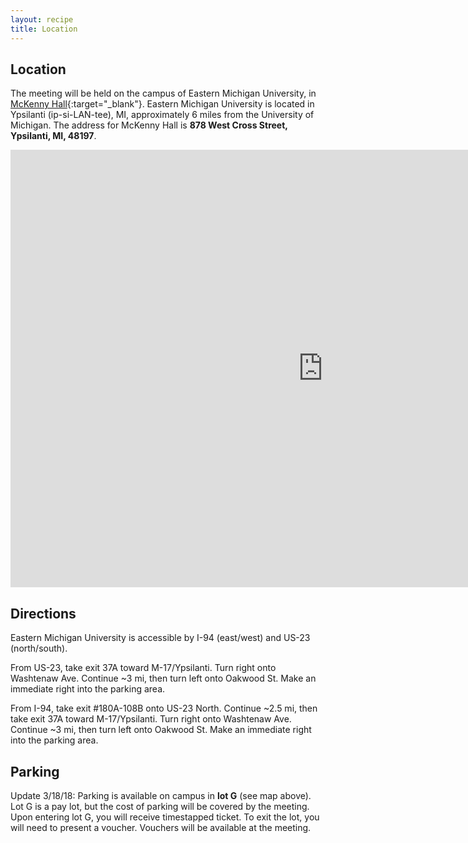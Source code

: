 ```yaml
---
layout: recipe
title: Location
---
```


## Location

The meeting will be held on the campus of Eastern Michigan University, in [McKenny Hall](https://www.google.com/maps/search/McKenny+Hall,+Eastern+Michigan+University/){:target="_blank"}. Eastern Michigan University is located in Ypsilanti (ip-si-LAN-tee), MI, approximately 6 miles from the University of Michigan. The address for McKenny Hall is **878 West Cross Street, Ypsilanti, MI, 48197**.

<iframe class="scribd_iframe_embed" title="2017 Campus Map Croppedv2" src="https://www.scribd.com/embeds/365572244/content?start_page=1&view_mode=scroll&access_key=key-znli9wmMnVmT5MqpNo6Y&show_recommendations=true" data-auto-height="false" data-aspect-ratio="1.536626916524702" scrolling="no" id="doc_25142" width="1000" height="700" frameborder="0"></iframe>

## Directions

Eastern Michigan University is accessible by I-94 (east/west) and US-23 (north/south). 

From US-23, take exit 37A toward M-17/Ypsilanti. Turn right onto Washtenaw Ave. Continue ~3 mi, then turn left onto Oakwood St. Make an immediate right into the parking area.

From I-94, take exit #180A-108B onto US-23 North. Continue ~2.5 mi, then take exit 37A toward M-17/Ypsilanti. Turn right onto Washtenaw Ave. Continue ~3 mi, then turn left onto Oakwood St. Make an immediate right into the parking area. 

## Parking

Update 3/18/18: Parking is available on campus in **lot G** (see map above). Lot G is a pay lot, but the cost of parking will be covered by the meeting. Upon entering lot G, you will receive timestapped ticket. To exit the lot, you will need to present a voucher. Vouchers will be available at the meeting.


